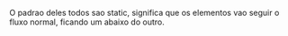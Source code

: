 O padrao deles todos sao static, significa que os elementos vao seguir o fluxo normal, ficando um abaixo do outro.